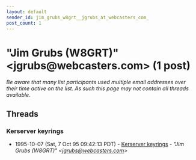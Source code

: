 ```yaml
---
layout: default
sender_id: jim_grubs_w8grt__jgrubs_at_webcasters_com_
post_count: 1
---
```


# "Jim Grubs (W8GRT)" <jgrubs<span>@</span>webcasters.com> (1 post)

_Be aware that many list participants used multiple email addresses over their time active on the list. As such this page may not contain all threads available._

## Threads

### Kerserver keyrings
+ 1995-10-07 (Sat, 7 Oct 95 09:42:13 PDT) - [Kerserver keyrings](/archive/1995/10/70e9cca7aa53313125a7a9ec35c86053b002c6bce53e68b2938d3cd17f781489) - _"Jim Grubs (W8GRT)" \<jgrubs@webcasters.com\>_

